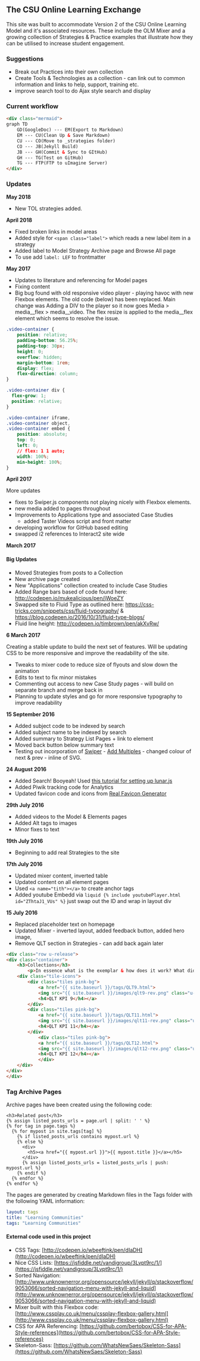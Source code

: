 ## The CSU Online Learning Exchange

This site was built to accommodate Version 2 of the CSU Online Learning Model and it's associated resources. These include the OLM Mixer and a growing collection of Strategies & Practice examples that illustrate how they can be utilised to increase student engagement.

### Suggestions

- Break out Practices into their own collection
- Create Tools & Technologies as a collection - can link out to common information and links to help, support, training etc.
- improve search tool to do Ajax style search and display

### Current workflow
``` html
<div class="mermaid">
graph TD
	GD(GoogleDoc) --- EM(Export to Markdown)
	EM --- CU(Clean Up & Save Markdown)
	CU --- CO(Move to _strategies folder)
	CO --- JB(Jekyll Build)
	JB --- GH(Commit & Sync to GItHub)
	GH --- TG(Test on GitHub)
	TG --- FTP(FTP to uImagine Server)
</div>
```
### Updates

**May 2018**
- New TOL strategies added.

**April 2018**

- Fixed broken links in model areas
- Added style for ```<span class="label">``` which reads a new label item in a strategy
- Added label to Model Strategy Archive page and Browse All page
- To use add ```label: LEF``` to frontmatter


**May 2017**

- Updates to literature and referencing for Model pages
- Fixing content
- Big bug found with old responsive video player - playing havoc with new Flexbox elements. The old code (below) has been replaced. Main change was Adding a DIV to the player so it now goes Media > media__flex > media__video. The flex resize is applied to the media__flex element which seems to resolve the issue.

```css
.video-container {
    position: relative;
    padding-bottom: 56.25%;
    padding-top: 30px;
    height: 0;
    overflow: hidden;
    margin-bottom: 1rem;
    display: flex;
    flex-direction: column;
}

.video-container div {
  flex-grow: 1;
  position: relative;
}

.video-container iframe,
.video-container object,
.video-container embed {
    position: absolute;
    top: 0;
    left: 0;
    // flex: 1 1 auto;
    width: 100%;
    min-height: 100%;
}
```

**April 2017**

More updates
- fixes to Swiper.js components not playing nicely with Flexbox elements.
- new media added to pages throughout
- Improvements to Applications type and associated Case Studies
  - added Taster Videos script and front matter
- developing workflow for GitHub based editing
- swapped i2 references to Interact2 site wide

**March 2017**

#### Big Updates

- Moved Strategies from posts to a Collection
- New archive page created
- New "Applications" collection created to include Case Studies
- Added Range bars based of code found here: http://codepen.io/mukealicious/pen/jWoeZY
- Swapped site to Fluid Type as outlined here: https://css-tricks.com/snippets/css/fluid-typography/ & https://blog.codepen.io/2016/10/31/fluid-type-blogs/
- Fluid line height: http://codepen.io/timbrown/pen/akXvRw/

**6 March 2017**

Creating a stable update to build the next set of features. Will be updating CSS to be more responsive and improve the readability of the site.

- Tweaks to mixer code to reduce size of flyouts and slow down the animation
- Edits to text to fix minor mistakes
- Commenting out access to new Case Study pages - will build on separate branch and merge back in
- Planning to update styles and go for more responsive typography to improve readability

**15 September 2016**

- Added subject code to be indexed by search
- Added subject name to be indexed by search
- Added summary to Strategy List Pages + link to element
- Moved back button below summary text
- Testing out incorporation of [Swiper](http://idangero.us/swiper/) - [Add Multiples](https://github.com/nolimits4web/Swiper/blob/master/demos/24-multiple-swipers.html) - changed colour of next & prev - inline of SVG.

**24 August 2016**

- Added Search! Booyeah! Used [this tutorial for setting up lunar.js](http://jekyll.tips/jekyll-casts/jekyll-search-using-lunr-js/)
- Added Piwik tracking code for Analytics
- Updated favicon code and icons from [Real Favicon Generator](http://realfavicongenerator.net/)

**29th July 2016**

- Added videos to the Model & Elements pages
- Added Alt tags to images
- Minor fixes to text

**19th July 2016**

- Beginning to add real Strategies to the site

**17th July 2016**

- Updated mixer content, inverted table
- Updated content on all element pages
- Used ```<a name="tith"></a>``` to create anchor tags
- Added youtube Embedd via ```liquid {% include youtubePlayer.html id="ZThtaJ1_VUs" %}``` just swap out the ID and wrap in layout div

**15 July 2016**

- Replaced placeholder text on homepage
- Updated Mixer - inverted layout, added feedback button, added hero image,
- Remove QLT section in Strategies - can add back again later

```html
<div class="row u-release">
<div class="container">
    <h3>Collections</h3>
        <p>In essence what is the exemplar & how does it work? What did you ask the learners to do? How did they interact? What are the key points and critical factors? Explain it simply and clearly. ?</p>
    <div class="tile-icons">
        <div class="tiles pink-bg">
            <a href="{{ site.baseurl }}/tags/QLT9.html">
            <img src="{{ site.baseurl }}/images/qlt9-rev.png" class="u-full-width">
            <h4>QLT KPI 9</h4></a>
        </div>
        <div class="tiles pink-bg">
            <a href="{{ site.baseurl }}/tags/QLT11.html">
            <img src="{{ site.baseurl }}/images/qlt11-rev.png" class="u-full-width">
            <h4>QLT KPI 11</h4></a>
        </div>
            <div class="tiles pink-bg">
            <a href="{{ site.baseurl }}/tags/QLT12.html">
            <img src="{{ site.baseurl }}/images/qlt12-rev.png" class="u-full-width">
            <h4>QLT KPI 12</h4></a>
            </div>
    </div>
</div>
</div>    
```


### Tag Archive Pages

Archive pages have been created using the following code:

````liquid
<h3>Related post</h3>
{% assign listed_posts_urls = page.url | split: ' ' %}
{% for tag in page.tags %}
  {% for mypost in site.tags[tag] %}
    {% if listed_posts_urls contains mypost.url %}
    {% else %}
      <div>
        <h5><a href="{{ mypost.url }}">{{ mypost.title }}</a></h5>
      </div>
      {% assign listed_posts_urls = listed_posts_urls | push: mypost.url %}
    {% endif %}
  {% endfor %}
{% endfor %}
````

The pages are generated by creating Markdown files in the Tags folder with the following YAML information:

````yaml
layout: tags
title: "Learning Communities"
tags: "Learning Communities"
````

#### External code used in this project

- CSS Tags: [http://codepen.io/wbeeftink/pen/dIaDH](http://codepen.io/wbeeftink/pen/dIaDH)
- Nice CSS Lists: [https://jsfiddle.net/vandigroup/3Lvpt9rc/1/](https://jsfiddle.net/vandigroup/3Lvpt9rc/1/)
- Sorted Navigation: [http://www.unknownerror.org/opensource/jekyll/jekyll/q/stackoverflow/9053066/sorted-navigation-menu-with-jekyll-and-liquid](http://www.unknownerror.org/opensource/jekyll/jekyll/q/stackoverflow/9053066/sorted-navigation-menu-with-jekyll-and-liquid)
- Mixer built with this Flexbox code: [http://www.cssplay.co.uk/menu/cssplay-flexbox-gallery.html](http://www.cssplay.co.uk/menu/cssplay-flexbox-gallery.html)
- CSS for APA Referencing: [https://github.com/bertobox/CSS-for-APA-Style-references](https://github.com/bertobox/CSS-for-APA-Style-references)
- Skeleton-Sass: [https://github.com/WhatsNewSaes/Skeleton-Sass](https://github.com/WhatsNewSaes/Skeleton-Sass)
